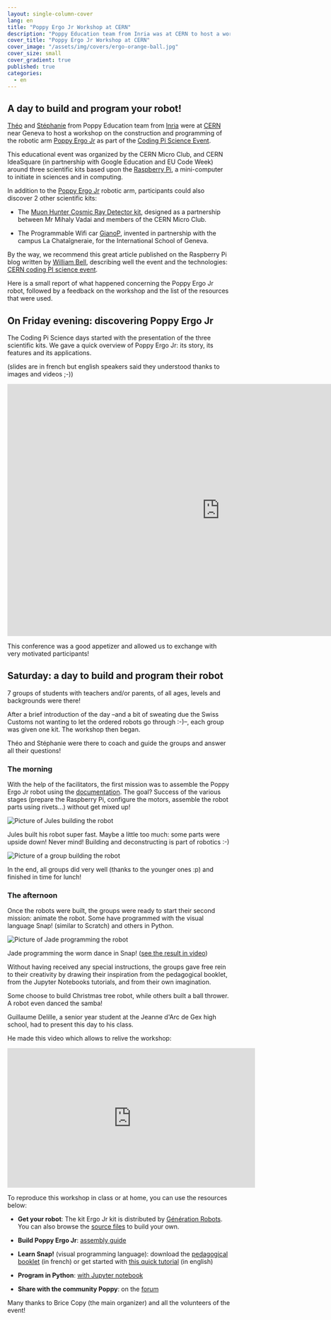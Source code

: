 ```yaml
---
layout: single-column-cover
lang: en
title: "Poppy Ergo Jr Workshop at CERN"
description: "Poppy Education team from Inria was at CERN to host a workshop on the construction and programming of the robotic arm Poppy Ergo Jr as part of the Coding Pi Science Event"
cover_title: "Poppy Ergo Jr Workshop at CERN"
cover_image: "/assets/img/covers/ergo-orange-ball.jpg"
cover_size: small
cover_gradient: true
published: true
categories:
  - en
---
```


## A day to build and program your robot!

[Théo][1] and [Stéphanie][2] from Poppy Education team from [Inria][3] were at [CERN][4] near Geneva to host a workshop on the construction and programming of the robotic arm [Poppy Ergo Jr][7] as part of the [Coding Pi Science Event][5].

This educational event was organized by the CERN Micro Club, and CERN IdeaSquare (in partnership with Google Education and EU Code Week) around three scientific kits based upon the [Raspberry Pi][6], a mini-computer to initiate in sciences and in computing.

In addition to the [Poppy Ergo Jr][7] robotic arm, participants could also discover 2 other scientific kits:

* The [Muon Hunter Cosmic Ray Detector kit][8], designed as a partnership between Mr Mihaly Vadai and members of the CERN Micro Club.

* The Programmable Wifi car [GianoP][10], invented in partnership with the campus La Chataîgneraie, for the International School of Geneva.

By the way, we recommend this great article published on the Raspberry Pi blog written by [William Bell][11], describing well the event and the technologies: [CERN coding PI science event][12].

Here is a small report of what happened concerning the Poppy Ergo Jr robot, followed by a feedback on the workshop and the list of the resources that were used.


## On Friday evening: discovering Poppy Ergo Jr

The Coding Pi Science days started with the presentation of the three scientific kits. We gave a quick overview of Poppy Ergo Jr: its story, its features and its applications.

(slides are in french but english speakers said they understood thanks to images and videos ;-))

<iframe src="https://docs.google.com/presentation/d/1E193qUCO5TAnV4zEZCL33RsDSIsjL_CgtT5bo4FvZ2A/embed?start=false&loop=false&delayms=3000" frameborder="0" width="960" height="569" allowfullscreen="true" mozallowfullscreen="true" webkitallowfullscreen="true"></iframe>

This conference was a good appetizer and allowed us to exchange with very motivated participants!


## Saturday: a day to build and program their robot

7 groups of students with teachers and/or parents, of all ages, levels and backgrounds were there!

After a brief introduction of the day –and a bit of sweating due the Swiss Customs not wanting to let the ordered robots go through :-)–, each group was given one kit. The workshop then began.

Théo and Stéphanie were there to coach and guide the groups and answer all their questions!

### The morning

With the help of the facilitators, the first mission was to assemble the Poppy Ergo Jr robot using the [documentation][13]. The goal? Success of the various stages (prepare the Raspberry Pi, configure the motors, assemble the robot parts using rivets...) without get mixed up!

![Picture of Jules building the robot](/assets/img/posts/cern-workshop/jules.jpg)

Jules built his robot super fast. Maybe a little too much: some parts were upside down! Never mind! Building and deconstructing is part of robotics :-)

![Picture of a group building the robot](/assets/img/posts/cern-workshop/group.jpg)

In the end, all groups did very well (thanks to the younger ones :p) and finished in time for lunch!

### The afternoon

Once the robots were built, the groups were ready to start their second mission: animate the robot. Some have programmed with the visual language Snap! (similar to Scratch) and others in Python.

![Picture of Jade programming the robot](/assets/img/posts/cern-workshop/jade.jpg)

Jade programming the worm dance in Snap! ([see the result in video][14])

Without having received any special instructions, the groups gave free rein to their creativity by drawing their inspiration from the pedagogical booklet, from the Jupyter Notebooks tutorials, and from their own imagination.

Some choose to build Christmas tree robot, while others built a ball thrower. A robot even danced the samba!

Guillaume Delille, a senior year student at the Jeanne d'Arc de Gex high school, had to present this day to his class.

He made this video which allows to relive the workshop:

<div class="flex-video ratio-16-9">
  <iframe width="560" height="315" src="https://www.youtube.com/embed/GIpIU6Ae-PQ?rel=0&amp;controls=0&amp;showinfo=0" frameborder="0" allowfullscreen></iframe>
</div>

To reproduce this workshop in class or at home, you can use the resources below:

* **Get your robot**: The kit Ergo Jr kit is distributed by [Génération Robots][15]. You can also browse the [source files][16] to build your own.

* **Build Poppy Ergo Jr**: [assembly guide][17]

* **Learn Snap!** (visual programming language): download the [pedagogical booklet][18] (in french) or get started with [this quick tutorial][19] (in english)

* **Program in Python**: [with Jupyter notebook][20]

* **Share with the community Poppy**: on the [forum][21]

Many thanks to Brice Copy (the main organizer) and all the volunteers of the event!


[1]: https://twitter.com/theosegonds
[2]: https://twitter.com/Sblackpowder
[3]: https://flowers.inria.fr/
[4]: https://home.cern/fr/about
[5]: https://codezlascience.web.cern.ch/csd/
[6]: https://www.raspberrypi.org/
[7]: https://www.poppy-project.org/en/robots/poppy-ergo-jr
[8]: http://www.muonhunter.com/
[10]: https://github.com/cmcrobotics/drivar
[11]: https://twitter.com/WilliamHBell
[12]: https://www.raspberrypi.org/blog/cern-coding-pi-science-event/
[13]: https://docs.poppy-project.org/en/assembly-guides/ergo-jr/index.html
[14]: https://youtu.be/BTx-b0MQMKg
[15]: https://www.generationrobots.com/en/328-poppy-ergo-jr-robot
[16]: https://github.com/poppy-project/poppy-ergo-jr
[17]: https://docs.poppy-project.org/en/assembly-guides/ergo-jr/index.html
[18]: https://drive.google.com/uc?export=download&id=0B2jV8VX-lQHwTUxXZjF3OGxHVGM
[19]: https://docs.poppy-project.org/en/programming/snap.html
[20]: https://github.com/poppy-project/community-notebooks/blob/master/demo/poppy-ergo_Record%2C%20Save%2C%20and%20Play%20Moves.ipynb
[21]: https://forum.poppy-project.org/c/education
